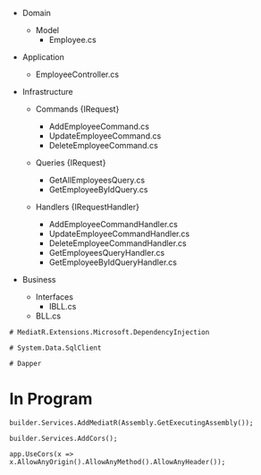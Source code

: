 - Domain
	- Model
		- Employee.cs
        
- Application
	- EmployeeController.cs
	
- Infrastructure
	
	- Commands {IRequest}
		- AddEmployeeCommand.cs
		- UpdateEmployeeCommand.cs
		- DeleteEmployeeCommand.cs
		
	- Queries {IRequest}
		- GetAllEmployeesQuery.cs
		- GetEmployeeByIdQuery.cs
		
	- Handlers {IRequestHandler}
		- AddEmployeeCommandHandler.cs
		- UpdateEmployeeCommandHandler.cs
		- DeleteEmployeeCommandHandler.cs 
		- GetEmployeesQueryHandler.cs
		- GetEmployeeByIdQueryHandler.cs

- Business
	- Interfaces
		- IBLL.cs
	- BLL.cs
	
```
# MediatR.Extensions.Microsoft.DependencyInjection

# System.Data.SqlClient 

# Dapper
```

# In Program
```
builder.Services.AddMediatR(Assembly.GetExecutingAssembly());

builder.Services.AddCors();

app.UseCors(x => x.AllowAnyOrigin().AllowAnyMethod().AllowAnyHeader());
```